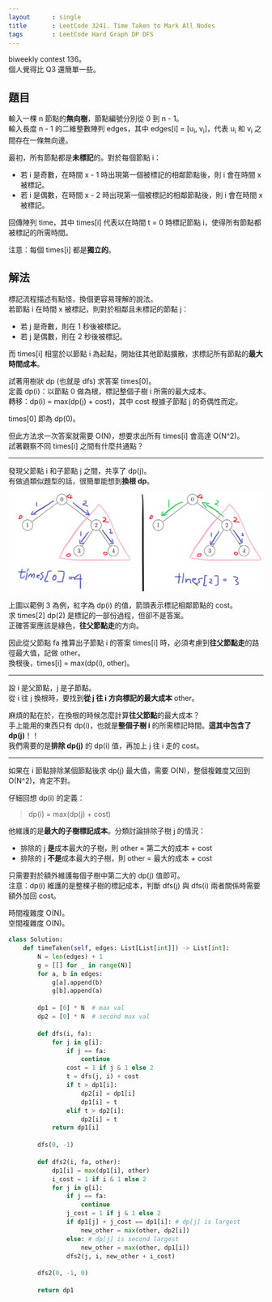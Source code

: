 ```yaml
---
layout      : single
title       : LeetCode 3241. Time Taken to Mark All Nodes
tags        : LeetCode Hard Graph DP DFS
---
```

biweekly contest 136。  
個人覺得比 Q3 還簡單一些。  

## 題目

輸入一棵 n 節點的**無向樹**，節點編號分別從 0 到 n - 1。  
輸入長度 n - 1 的二維整數陣列 edges，其中 edges[i] = [u<sub>i</sub>, v<sub>i</sub>]，代表 u<sub>i</sub> 和 v<sub>i</sub> 之間存在一條無向邊。  

最初，所有節點都是**未標記**的。對於每個節點 i：  

- 若 i 是奇數，在時間 x - 1 時出現第一個被標記的相鄰節點後，則 i 會在時間 x 被標記。  
- 若 i 是偶數，在時間 x - 2 時出現第一個被標記的相鄰節點後，則 i 會在時間 x 被標記。  

回傳陣列 time，其中 times[i] 代表以在時間 t = 0 時標記節點 i，使得所有節點都被標記的所需時間。  

注意：每個 times[i] 都是**獨立的**。  

## 解法

標記流程描述有點怪，換個更容易理解的說法。  
若節點 i 在時間 x 被標記，則對於相鄰且未標記的節點 j：  

- 若 j 是奇數，則在 1 秒後被標記。  
- 若 j 是偶數，則在 2 秒後被標記。  

而 times[i] 相當於以節點 i 為起點，開始往其他節點擴散，求標記所有節點的**最大時間成本**。  

試著用樹狀 dp (也就是 dfs) 求答案 times[0]。  
定義 dp(i)：以節點 0 做為根，標記整個子樹 i 所需的最大成本。  
轉移：dp(i) = max(dp(j) + cost)，其中 cost 根據子節點 j 的奇偶性而定。  

times[0] 即為 dp(0)。  

但此方法求一次答案就需要 O(N)，想要求出所有 times[i] 會高達 O(N^2)。  
試著觀察不同 times[i] 之間有什麼共通點？  

---

發現父節點 i 和子節點 j 之間，共享了 dp(j)。  
有做過類似題型的話，很簡單能想到**換根 dp**。  

![示意圖](/assets/img/3241-1.jpg)

上圖以範例 3 為例，紅字為 dp(i) 的值，箭頭表示標記相鄰節點的 cost。  
求 times[2] dp(2) 是標記的一部份過程，但卻不是答案。  
正確答案應該是綠色，**往父節點走**的方向。  

因此從父節點 fa 推算出子節點 i 的答案 times[i] 時，必須考慮到**往父節點走**的路徑最大值，記做 other。  
換根後，times[i] = max(dp(i), other)。  

---

設 i 是父節點，j 是子節點。  
從 i 往 j 換根時，要找到**從 j 往 i 方向標記的最大成本** other。  

麻煩的點在於，在換根的時候怎麼計算**往父節點**的最大成本？  
手上能用的東西只有 dp(i)，也就是**整個子樹 i** 的所需標記時間。**這其中包含了 dp(j)**！！  
我們需要的是**排除 dp(j)** 的 dp(i) 值，再加上 j 往 i 走的 cost。  

---

如果在 i 節點排除某個節點後求 dp(j) 最大值，需要 O(N)，整個複雜度又回到 O(N^2)，肯定不對。  

仔細回想 dp(i) 的定義：  
> dp(i) = max(dp(j) + cost)  

他維護的是**最大的子樹標記成本**。分類討論排除子樹 j 的情況：  

- 排除的 j **是**成本最大的子樹，則 other = 第二大的成本 + cost  
- 排除的 j **不是**成本最大的子樹，則 other = 最大的成本 + cost  

只需要對於額外維護每個子樹中第二大的 dp(j) 值即可。  
注意：dp(i) 維護的是整棵子樹的標記成本，判斷 dfs(j) 與 dfs(i) 兩者關係時需要額外加回 cost。  

時間複雜度 O(N)。  
空間複雜度 O(N)。  

```python
class Solution:
    def timeTaken(self, edges: List[List[int]]) -> List[int]:
        N = len(edges) + 1
        g = [[] for _ in range(N)]
        for a, b in edges:
            g[a].append(b)
            g[b].append(a)

        dp1 = [0] * N  # max val
        dp2 = [0] * N  # second max val

        def dfs(i, fa):
            for j in g[i]:
                if j == fa:
                    continue
                cost = 1 if j & 1 else 2
                t = dfs(j, i) + cost
                if t > dp1[i]:
                    dp2[i] = dp1[i]
                    dp1[i] = t
                elif t > dp2[i]:
                    dp2[i] = t
            return dp1[i]

        dfs(0, -1)

        def dfs2(i, fa, other):
            dp1[i] = max(dp1[i], other)
            i_cost = 1 if i & 1 else 2
            for j in g[i]:
                if j == fa:
                    continue
                j_cost = 1 if j & 1 else 2
                if dp1[j] + j_cost == dp1[i]: # dp[j] is largest
                    new_other = max(other, dp2[i])
                else: # dp[j] is second largest
                    new_other = max(other, dp1[i])
                dfs2(j, i, new_other + i_cost)

        dfs2(0, -1, 0)

        return dp1
```
